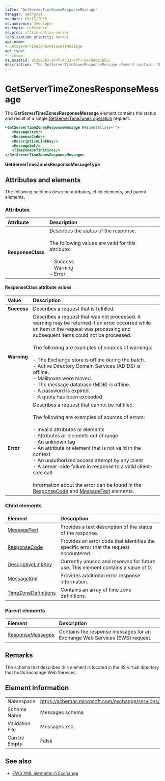 ```yaml
---
title: "GetServerTimeZonesResponseMessage"
manager: sethgros
ms.date: 09/17/2015
ms.audience: Developer
ms.topic: reference
ms.prod: office-online-server
localization_priority: Normal
api_name:
- GetServerTimeZonesResponseMessage
api_type:
- schema
ms.assetid: eb2592b2-144f-4c33-8df7-8e70dce7ab55
description: "The GetServerTimeZonesResponseMessage element contains the status and result of a single GetServerTimeZones operation request."
---
```


# GetServerTimeZonesResponseMessage

The **GetServerTimeZonesResponseMessage** element contains the status and result of a single [GetServerTimeZones operation](getservertimezones-operation.md) request. 
  
```XML
<GetServerTimeZonesResponseMessage ResponseClass="">
   <MessageText/>
   <ResponseCode/>
   <DescriptiveLinkKey/>
   <MessageXml/>
   <TimeZoneDefinitions/>
</GetServerTimeZonesResponseMessage>
```

 **GetServerTimeZonesResponseMessageType**
## Attributes and elements

The following sections describe attributes, child elements, and parent elements.
  
### Attributes

|**Attribute**|**Description**|
|:-----|:-----|
|**ResponseClass** <br/> | Describes the status of the response. <br/><br/>The following values are valid for this attribute:  <br/><br/>-  Success  <br/>-  Warning  <br/>-  Error  <br/> |
   
#### ResponseClass attribute values

|**Value**|**Description**|
|:-----|:-----|
|**Success** <br/> |Describes a request that is fulfilled.  <br/> |
|**Warning** <br/> | Describes a request that was not processed. A warning may be returned if an error occurred while an item in the request was processing and subsequent items could not be processed.<br/><br/> The following are examples of sources of warnings: <br/> <br/>-  The Exchange store is offline during the batch.  <br/>-  Active Directory Domain Services (AD DS) is offline.  <br/>-  Mailboxes were moved.  <br/>-  The message database (MDB) is offline.  <br/>-  A password is expired.  <br/>-  A quota has been exceeded.  <br/> |
|**Error** <br/> | Describes a request that cannot be fulfilled. <br/><br/>The following are examples of sources of errors:  <br/><br/>-  Invalid attributes or elements  <br/>-  Attributes or elements out of range  <br/>-  An unknown tag  <br/>-  An attribute or element that is not valid in the context  <br/>-  An unauthorized access attempt by any client  <br/>-  A server-side failure in response to a valid client-side call  <br/><br/>  Information about the error can be found in the [ResponseCode](responsecode.md) and [MessageText](messagetext.md) elements.  <br/> |
   
### Child elements

|**Element**|**Description**|
|:-----|:-----|
|[MessageText](messagetext.md) <br/> |Provides a text description of the status of the response.  <br/> |
|[ResponseCode](responsecode.md) <br/> |Provides an error code that identifies the specific error that the request encountered.  <br/> |
|[DescriptiveLinkKey](descriptivelinkkey.md) <br/> |Currently unused and reserved for future use. This element contains a value of 0.  <br/> |
|[MessageXml](messagexml.md) <br/> |Provides additional error response information.  <br/> |
|[TimeZoneDefinitions](timezonedefinitions.md) <br/> |Contains an array of time zone definitions.  <br/> |
   
### Parent elements

|**Element**|**Description**|
|:-----|:-----|
|[ResponseMessages](responsemessages.md) <br/> |Contains the response messages for an Exchange Web Services (EWS) request.  <br/> |
   
## Remarks

The schema that describes this element is located in the IIS virtual directory that hosts Exchange Web Services.
  
## Element information

|||
|:-----|:-----|
|Namespace  <br/> |https://schemas.microsoft.com/exchange/services/2006/messages  <br/> |
|Schema Name  <br/> |Messages schema  <br/> |
|Validation File  <br/> |Messages.xsd  <br/> |
|Can be Empty  <br/> |False  <br/> |
   
## See also

- [EWS XML elements in Exchange](ews-xml-elements-in-exchange.md)

